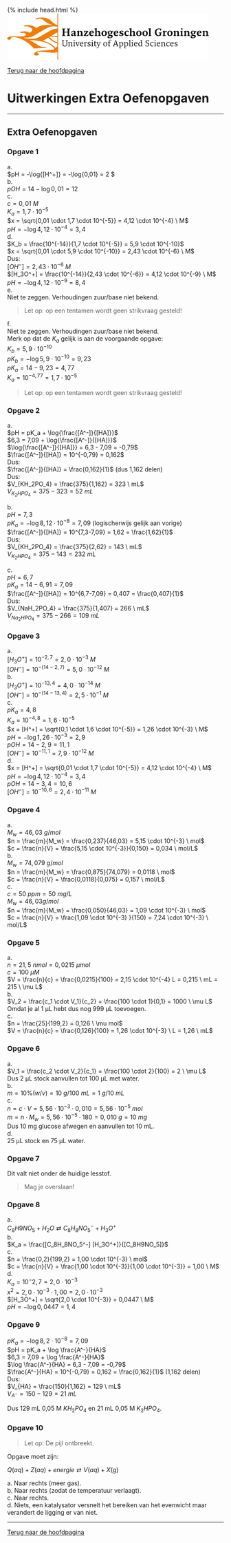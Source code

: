 {% include head.html %}
![Hanze](../hanze/hanze.png)

[Terug naar de hoofdpagina ](../index.md)

# Uitwerkingen Extra Oefenopgaven

---

## Extra Oefenopgaven

### Opgave 1

a.  
$pH = -\log{[H^+]} = -\log{0,01} = 2 $  
b.  
$pOH = 14 - \log{0,01} = 12$  
c.  
$c = 0,01 \ M$  
$K_a = 1,7 \cdot 10^{-5}$  
$x = \sqrt{0,01 \cdot 1,7 \cdot 10^{-5}} = 4,12 \cdot 10^{-4} \ M$  
$pH = -\log{4,12 \cdot 10^{-4}} = 3,4$  
d.  
$K_b = \frac{10^{-14}}{1,7 \cdot 10^{-5}} = 5,9 \cdot 10^{-10}$  
$x = \sqrt{0,01 \cdot 5,9 \cdot 10^{-10}} = 2,43 \cdot 10^{-6} \ M$  
Dus:  
$[OH^-] = 2,43 \cdot 10^{-6} \ M$  
$[H_3O^+] = \frac{10^{-14}}{2,43 \cdot 10^{-6}} = 4,12 \cdot 10^{-9} \ M$  
$pH = -\log{4,12 \cdot 10^{-9}} = 8,4$  
e.  
Niet te zeggen. Verhoudingen zuur/base niet bekend.  
>Let op: op een tentamen wordt geen strikvraag gesteld!

f.  
Niet te zeggen. Verhoudingen zuur/base niet bekend.  
Merk op dat de $K_a$ gelijk is aan de voorgaande opgave:  
$K_b = 5,9 \cdot 10^{-10}$  
$pK_b = -\log{5,9 \cdot 10^{-10}} = 9,23$  
$pK_a = 14 - 9,23 = 4,77$  
$K_a = 10^{-4,77} = 1,7 \cdot 10^{-5}$  
>Let op: op een tentamen wordt geen strikvraag gesteld!

### Opgave 2

a.  
$pH = pK_a + \log{\frac{[A^-]}{[HA]}}$  
$6,3 = 7,09 + \log{\frac{[A^-]}{[HA]}}$  
$\log{\frac{[A^-]}{[HA]}} = 6,3 - 7,09 = -0,79$  
$\frac{[A^-]}{[HA]} = 10^{-0,79} = 0,162$  
Dus:  
$\frac{[A^-]}{[HA]} = \frac{0,162}{1}$ (dus 1,162 delen)  
Dus:  
$V_{KH_2PO_4} = \frac{375}{1,162} = 323 \ mL$  
$V_{K_2HPO_4} = 375 - 323 = 52 \ mL$  

b.  
$pH = 7,3$  
$pK_a = -\log{8,12 \cdot 10^{-8}} = 7,09$ (logischerwijs gelijk aan vorige)  
$\frac{[A^-]}{[HA]} = 10^{7,3-7,09} = 1,62 = \frac{1,62}{1}$  
Dus:  
$V_{KH_2PO_4} = \frac{375}{2,62} = 143 \ mL$  
$V_{K_2HPO_4} = 375 - 143 = 232 \ mL$  

c.  
$pH = 6,7$  
$pK_a = 14 - 6,91 = 7,09$  
$\frac{[A^-]}{[HA]} = 10^{6,7-7,09} = 0,407 = \frac{0,407}{1}$  
Dus:  
$V_{NaH_2PO_4} = \frac{375}{1,407} = 266 \ mL$  
$V_{Na_2HPO_4} = 375 - 266 = 109 \ mL$  

### Opgave 3

a.  
$[H_3O^+] = 10^{-2,7} = 2,0 \cdot 10^{-3} \ M$  
$[OH^-] = 10^{-(14-2,7)} = 5,0 \cdot 10^{-12} \ M$  
b.  
$[H_3O^+] = 10^{-13,4} = 4,0 \cdot 10^{-14} \ M$  
$[OH^-] = 10^{-(14-13,4)} = 2,5 \cdot 10^{-1} \ M$  
c.  
$pK_a = 4,8$  
$K_a = 10^{-4,8} = 1,6 \cdot 10^{-5}$  
$x = [H^+] = \sqrt{0,1 \cdot 1,6 \cdot 10^{-5}} = 1,26 \cdot 10^{-3} \ M$  
$pH = -\log{1,26 \cdot 10^{-3}} = 2,9$  
$pOH = 14 - 2,9 = 11,1$  
$[OH^-] = 10^{-11,1} = 7,9 \cdot 10^{-12} \ M$  
d.  
$x = [H^+] = \sqrt{0,01 \cdot 1,7 \cdot 10^{-5}} = 4,12 \cdot 10^{-4} \ M$  
$pH = -\log{4,12 \cdot 10^{-4}} = 3,4$  
$pOH = 14 - 3,4 = 10,6$  
$[OH^-] = 10^{-10,6} = 2,4 \cdot 10^{-11} \ M$  

### Opgave 4

a.  
$M_w = 46,03 \ g/mol$  
$n = \frac{m}{M_w} = \frac{0,237}{46,03} = 5,15 \cdot 10^{-3} \ mol$  
$c = \frac{n}{V} = \frac{5,15 \cdot 10^{-3}}{0,150} = 0,034 \ mol/L$  
b.  
$M_w = 74,079 \ g/mol$  
$n = \frac{m}{M_w} = \frac{0,875}{74,079} = 0,0118 \ mol$  
$c = \frac{n}{V} = \frac{0,0118}{0,075} = 0,157 \ mol/L$  
c.  
$c = 50 \ ppm = 50 \ mg/L$  
$M_w = 46,03 g/mol$  
$n = \frac{m}{M_w} = \frac{0,050}{46,03} = 1,09 \cdot 10^{-3} \ mol$  
$c = \frac{n}{V} = \frac{1,09 \cdot 10^{-3} }{150} = 7,24 \cdot 10^{-3} \ mol/L$  

### Opgave 5

a.  
$n = 21,5 \ nmol = 0,0215 \ \mu mol$  
$c = 100 \ \mu M$  
$V = \frac{n}{c} = \frac{0,0215}{100} = 2,15 \cdot 10^{-4} L = 0,215 \ mL = 215 \ \mu L$  
b.  
$V_2 = \frac{c_1 \cdot V_1}{c_2} = \frac{100  \cdot 1}{0,1} = 1000 \ \mu L$  
Omdat je al 1 μL hebt dus nog 999 μL toevoegen.  
c.  
$n = \frac{25}{199,2} = 0,126 \ \mu mol$  
$V = \frac{n}{c} = \frac{0,126}{100} = 1,26 \cdot 10^{-3} \ L = 1,26 \ mL$  

### Opgave 6
a.  
$V_1 = \frac{c_2 \cdot V_2}{c_1} = \frac{100 \cdot 2}{100} = 2 \ \mu L$  
Dus 2 μL stock aanvullen tot 100 μL met water.  
b.  
$m = 10\% (w/v) = 10 \ g/100 \ mL = 1 \ g/10 \ mL$  
c.  
$n = c \cdot V = 5,56 \cdot 10^{-3} \cdot 0,010 = 5,56 \cdot 10^{-5}\ mol$  
$m = n \cdot M_w = 5,56 \cdot 10^{-5} \cdot 180 = 0,010 \ g = 10 \ mg$  
Dus 10 mg glucose afwegen en aanvullen tot 10 mL.  
d.  
25 μL stock en 75 μL water.  

### Opgave 7

Dit valt niet onder de huidige lesstof.  
> Mag je overslaan!

### Opgave 8

a.  
$C_8H9NO_5 + H_2O \rightleftarrows C_8H_8NO_5^- + H_3O^+$  
b.  
$K_a = \frac{[C_8H_8NO_5^-] [H_3O^+]}{[C_8H9NO_5]}$  
c.  
$n = \frac{0,2}{199,2} = 1,00 \cdot 10^{-3} \ mol$  
$c = \frac{n}{V} = \frac{1,00 \cdot 10^{-3}}{1,00 \cdot 10^{-3}} = 1,00 \ M$  
d.  
$K_a = 10^-2,7 = 2,0 \cdot 10^{-3}$  
$x^2 = 2,0 \cdot 10^{-3} \cdot 1,00 = 2,0 \cdot 10^{-3}$  
$[H_3O^+] = \sqrt{2,0 \cdot 10^{-3}} = 0,0447 \ M$  
$pH = -\log{0,0447} = 1,4$  

### Opgave 9

$pK_a = -\log{8,2 \cdot 10^{-8}} = 7,09$  
$pH = pK_a + \log \frac{A^-}{HA}$  
$6,3 = 7,09 + \log \frac{A^-}{HA}$  
$\log \frac{A^-}{HA} = 6,3 - 7,09 = -0,79$  
$\frac{A^-}{HA} = 10^{-0,79} = 0,162 = \frac{0,162}{1}$ (1,162 delen)  
Dus:  
$V_{HA} = \frac{150}{1,162} = 129 \ mL$  
$V_{A^-} = 150 - 129 = 21 \ mL$  

Dus 129 mL  0,05 M $KH_2PO_4$ en 21 mL 0,05 M $K_2HPO_4$.  

### Opgave 10

>Let op: De pijl ontbreekt.

Opgave moet zijn:

$Q(aq) + Z(aq) + energie \rightleftarrows V(aq) + X(g)$  

a. Naar rechts (meer gas).  
b. Naar rechts (zodat de temperatuur verlaagt).  
c. Naar rechts.  
d. Niets, een katalysator versnelt het bereiken van het evenwicht maar verandert de ligging er van niet.  

---

[Terug naar de hoofdpagina ](../index.md)
